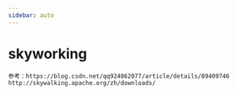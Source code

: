 ```yaml
---
sidebar: auto
---
```

# skyworking

```
参考：https://blog.csdn.net/qq924862077/article/details/89409746
http://skywalking.apache.org/zh/downloads/
```



